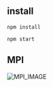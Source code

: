 ## install


```
npm install
```

```
npm start
```

## MPI

![MPI_IMAGE](https://github.com/yeliu-deepmirror/VRVideo/assets/74998488/20485ebb-5ae0-4e49-ba90-c0a610ab96be)
